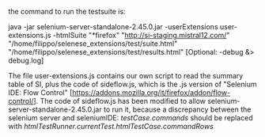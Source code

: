 the command to run the testsuite is:

java -jar selenium-server-standalone-2.45.0.jar -userExtensions user-extensions.js -htmlSuite "*firefox" "http://si-staging.mistral12.com/" "/home/filippo/selenese_extensions/test/suite.html" "/home/filippo/selenese_extensions/test/results.html" [Optional: -debug &> debug.log]


The file user-extensions.js contains our own script to read the summary table of SI, plus the code of sideflow.js, which is the .js version of "Selenium IDE: Flow Control" [https://addons.mozilla.org/it/firefox/addon/flow-control/]. The code of sideflow.js has been modified to allow selenium-server-standalone-2.45.0.jar to run it, because a discrepancy between the selenium server and seleniumIDE: *testCase.commands* should be replaced with *htmlTestRunner.currentTest.htmlTestCase.commandRows*


